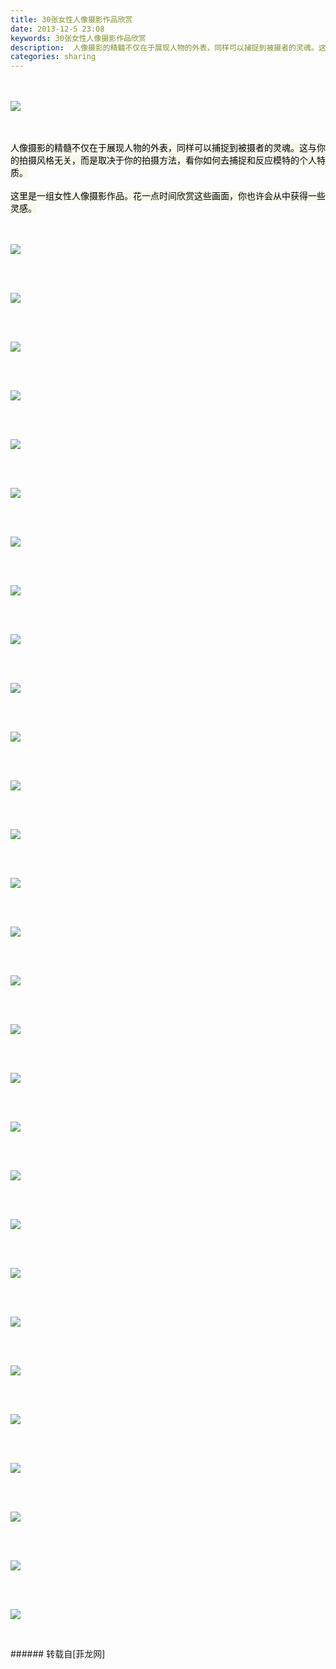 ```yaml
---
title: 30张女性人像摄影作品欣赏
date: 2013-12-5 23:08
keywords: 30张女性人像摄影作品欣赏
description:  人像摄影的精髓不仅在于展现人物的外表，同样可以捕捉到被摄者的灵魂。这与你的拍摄风格无关，而是取决于你的拍摄方法，看你如何去捕捉和反应模特的个人特质。这里是一组女性人像摄影作品。花一点时间欣赏这些画面，你也许会从中获得一些灵感。                             
categories: sharing
---
```

<td class="t_f" id="postmessage_81735">

<br/>
<br/>

<img aid="33396" data-cf-modified-e3a4730a4422e1aff60ff317-="" file="data/attachment/forum/201312/05/230751guwo6cztj47hpqhu.jpg.thumb.jpg" id="aimg_33396" inpost="1" onclick="" onmouseover="" src="http://www.flw.ph/data/attachment/forum/201312/05/230751guwo6cztj47hpqhu.jpg" style="cursor:pointer" zoomfile="data/attachment/forum/201312/05/230751guwo6cztj47hpqhu.jpg"/>


<font color="#000"><font style="background-color:rgb(249, 249, 236)"><font face="Arial"> </font></font></font><br/>
<br/>
<font color="#000"><font style="background-color:rgb(249, 249, 236)"><font face="Arial">人像摄影的精髓不仅在于展现人物的外表，同样可以捕捉到被摄者的灵魂。这与你的拍摄风格无关，而是取决于你的拍摄方法，看你如何去捕捉和反应模特的个人特质。</font></font></font><br/>
<br/>
<font color="#000"><font style="background-color:rgb(249, 249, 236)"><font face="Arial">这里是一组女性人像摄影作品。花一点时间欣赏这些画面，你也许会从中获得一些灵感。</font></font></font><br/>
<br/>
<br/>

<img aid="33397" data-cf-modified-e3a4730a4422e1aff60ff317-="" file="data/attachment/forum/201312/05/230752qbqm4prvfd1rr50o.jpg.thumb.jpg" id="aimg_33397" inpost="1" onclick="" onmouseover="" src="http://www.flw.ph/data/attachment/forum/201312/05/230752qbqm4prvfd1rr50o.jpg" style="cursor:pointer" zoomfile="data/attachment/forum/201312/05/230752qbqm4prvfd1rr50o.jpg"/>


<font color="#000"><font style="background-color:rgb(249, 249, 236)"><font face="Arial"> </font></font></font><br/>
<br/>

<img aid="33398" data-cf-modified-e3a4730a4422e1aff60ff317-="" file="data/attachment/forum/201312/05/230753wfudwnq5dqangnaa.jpg.thumb.jpg" id="aimg_33398" inpost="1" onclick="" onmouseover="" src="http://www.flw.ph/data/attachment/forum/201312/05/230753wfudwnq5dqangnaa.jpg" style="cursor:pointer" zoomfile="data/attachment/forum/201312/05/230753wfudwnq5dqangnaa.jpg"/>


<font color="#000"><font style="background-color:rgb(249, 249, 236)"><font face="Arial"> </font></font></font><br/>
<br/>

<img aid="33399" data-cf-modified-e3a4730a4422e1aff60ff317-="" file="data/attachment/forum/201312/05/230754cnyezfo86xoon1yf.jpg.thumb.jpg" id="aimg_33399" inpost="1" onclick="" onmouseover="" src="http://www.flw.ph/data/attachment/forum/201312/05/230754cnyezfo86xoon1yf.jpg" style="cursor:pointer" zoomfile="data/attachment/forum/201312/05/230754cnyezfo86xoon1yf.jpg"/>


<font color="#000"><font style="background-color:rgb(249, 249, 236)"><font face="Arial"> </font></font></font><br/>
<br/>

<img aid="33400" data-cf-modified-e3a4730a4422e1aff60ff317-="" file="data/attachment/forum/201312/05/230755xoseso0q4ss1wzuu.jpg.thumb.jpg" id="aimg_33400" inpost="1" onclick="" onmouseover="" src="http://www.flw.ph/data/attachment/forum/201312/05/230755xoseso0q4ss1wzuu.jpg" style="cursor:pointer" zoomfile="data/attachment/forum/201312/05/230755xoseso0q4ss1wzuu.jpg"/>


<font color="#000"><font style="background-color:rgb(249, 249, 236)"><font face="Arial"> </font></font></font><br/>
<br/>

<img aid="33401" data-cf-modified-e3a4730a4422e1aff60ff317-="" file="data/attachment/forum/201312/05/230756figgw8ts3pft0p3s.jpg.thumb.jpg" id="aimg_33401" inpost="1" onclick="" onmouseover="" src="http://www.flw.ph/data/attachment/forum/201312/05/230756figgw8ts3pft0p3s.jpg" style="cursor:pointer" zoomfile="data/attachment/forum/201312/05/230756figgw8ts3pft0p3s.jpg"/>


<font color="#000"><font style="background-color:rgb(249, 249, 236)"><font face="Arial"> </font></font></font><br/>
<br/>

<img aid="33402" data-cf-modified-e3a4730a4422e1aff60ff317-="" file="data/attachment/forum/201312/05/230758epv5scqs5wz2vrx2.jpg.thumb.jpg" id="aimg_33402" inpost="1" onclick="" onmouseover="" src="http://www.flw.ph/data/attachment/forum/201312/05/230758epv5scqs5wz2vrx2.jpg" style="cursor:pointer" zoomfile="data/attachment/forum/201312/05/230758epv5scqs5wz2vrx2.jpg"/>


<font color="#000"><font style="background-color:rgb(249, 249, 236)"><font face="Arial"> </font></font></font><br/>
<br/>

<img aid="33403" data-cf-modified-e3a4730a4422e1aff60ff317-="" file="data/attachment/forum/201312/05/230759ike53e3v177su3kz.jpg.thumb.jpg" id="aimg_33403" inpost="1" onclick="" onmouseover="" src="http://www.flw.ph/data/attachment/forum/201312/05/230759ike53e3v177su3kz.jpg" style="cursor:pointer" zoomfile="data/attachment/forum/201312/05/230759ike53e3v177su3kz.jpg"/>


<font color="#000"><font style="background-color:rgb(249, 249, 236)"><font face="Arial"> </font></font></font><br/>
<br/>

<img aid="33404" data-cf-modified-e3a4730a4422e1aff60ff317-="" file="data/attachment/forum/201312/05/230800bcg62ld3h2ak066r.jpg.thumb.jpg" id="aimg_33404" inpost="1" onclick="" onmouseover="" src="http://www.flw.ph/data/attachment/forum/201312/05/230800bcg62ld3h2ak066r.jpg" style="cursor:pointer" zoomfile="data/attachment/forum/201312/05/230800bcg62ld3h2ak066r.jpg"/>


<font color="#000"><font style="background-color:rgb(249, 249, 236)"><font face="Arial"> </font></font></font><br/>
<br/>

<img aid="33405" data-cf-modified-e3a4730a4422e1aff60ff317-="" file="data/attachment/forum/201312/05/230802ff4lsq1z8lexfxvr.jpg.thumb.jpg" id="aimg_33405" inpost="1" onclick="" onmouseover="" src="http://www.flw.ph/data/attachment/forum/201312/05/230802ff4lsq1z8lexfxvr.jpg" style="cursor:pointer" zoomfile="data/attachment/forum/201312/05/230802ff4lsq1z8lexfxvr.jpg"/>


<font color="#000"><font style="background-color:rgb(249, 249, 236)"><font face="Arial"> </font></font></font><br/>
<br/>

<img aid="33406" data-cf-modified-e3a4730a4422e1aff60ff317-="" file="data/attachment/forum/201312/05/230803s8v8ywao11888ylt.jpg.thumb.jpg" id="aimg_33406" inpost="1" onclick="" onmouseover="" src="http://www.flw.ph/data/attachment/forum/201312/05/230803s8v8ywao11888ylt.jpg" style="cursor:pointer" zoomfile="data/attachment/forum/201312/05/230803s8v8ywao11888ylt.jpg"/>


<font color="#000"><font style="background-color:rgb(249, 249, 236)"><font face="Arial"> </font></font></font><br/>
<br/>

<img aid="33407" data-cf-modified-e3a4730a4422e1aff60ff317-="" file="data/attachment/forum/201312/05/230804devf9xsxhhxxcck2.jpg.thumb.jpg" id="aimg_33407" inpost="1" onclick="" onmouseover="" src="http://www.flw.ph/data/attachment/forum/201312/05/230804devf9xsxhhxxcck2.jpg" style="cursor:pointer" zoomfile="data/attachment/forum/201312/05/230804devf9xsxhhxxcck2.jpg"/>


<font color="#000"><font style="background-color:rgb(249, 249, 236)"><font face="Arial"> </font></font></font><br/>
<br/>

<img aid="33408" data-cf-modified-e3a4730a4422e1aff60ff317-="" file="data/attachment/forum/201312/05/230806vtdc9nyd6naxh8aw.jpg.thumb.jpg" id="aimg_33408" inpost="1" onclick="" onmouseover="" src="http://www.flw.ph/data/attachment/forum/201312/05/230806vtdc9nyd6naxh8aw.jpg" style="cursor:pointer" zoomfile="data/attachment/forum/201312/05/230806vtdc9nyd6naxh8aw.jpg"/>


<font color="#000"><font style="background-color:rgb(249, 249, 236)"><font face="Arial"> </font></font></font><br/>
<br/>

<img aid="33409" data-cf-modified-e3a4730a4422e1aff60ff317-="" file="data/attachment/forum/201312/05/230807q7fz3hoonr8r8irx.jpg.thumb.jpg" id="aimg_33409" inpost="1" onclick="" onmouseover="" src="http://www.flw.ph/data/attachment/forum/201312/05/230807q7fz3hoonr8r8irx.jpg" style="cursor:pointer" zoomfile="data/attachment/forum/201312/05/230807q7fz3hoonr8r8irx.jpg"/>


<font color="#000"><font style="background-color:rgb(249, 249, 236)"><font face="Arial"> </font></font></font><br/>
<br/>

<img aid="33410" data-cf-modified-e3a4730a4422e1aff60ff317-="" file="data/attachment/forum/201312/05/230808ds0gfuijjf0t669s.jpg.thumb.jpg" id="aimg_33410" inpost="1" onclick="" onmouseover="" src="http://www.flw.ph/data/attachment/forum/201312/05/230808ds0gfuijjf0t669s.jpg" style="cursor:pointer" zoomfile="data/attachment/forum/201312/05/230808ds0gfuijjf0t669s.jpg"/>


<font color="#000"><font style="background-color:rgb(249, 249, 236)"><font face="Arial"> </font></font></font><br/>
<br/>

<img aid="33411" data-cf-modified-e3a4730a4422e1aff60ff317-="" file="data/attachment/forum/201312/05/230810o6vjsgfvfsjozfgz.jpg.thumb.jpg" id="aimg_33411" inpost="1" onclick="" onmouseover="" src="http://www.flw.ph/data/attachment/forum/201312/05/230810o6vjsgfvfsjozfgz.jpg" style="cursor:pointer" zoomfile="data/attachment/forum/201312/05/230810o6vjsgfvfsjozfgz.jpg"/>


<font color="#000"><font style="background-color:rgb(249, 249, 236)"><font face="Arial"> </font></font></font><br/>
<br/>

<img aid="33412" data-cf-modified-e3a4730a4422e1aff60ff317-="" file="data/attachment/forum/201312/05/230811r180b2qu2ib4k0rb.jpg.thumb.jpg" id="aimg_33412" inpost="1" onclick="" onmouseover="" src="http://www.flw.ph/data/attachment/forum/201312/05/230811r180b2qu2ib4k0rb.jpg" style="cursor:pointer" zoomfile="data/attachment/forum/201312/05/230811r180b2qu2ib4k0rb.jpg"/>


<font color="#000"><font style="background-color:rgb(249, 249, 236)"><font face="Arial"> </font></font></font><br/>
<br/>

<img aid="33413" data-cf-modified-e3a4730a4422e1aff60ff317-="" file="data/attachment/forum/201312/05/230812utyhktpy0o1yt1kp.jpg.thumb.jpg" id="aimg_33413" inpost="1" onclick="" onmouseover="" src="http://www.flw.ph/data/attachment/forum/201312/05/230812utyhktpy0o1yt1kp.jpg" style="cursor:pointer" zoomfile="data/attachment/forum/201312/05/230812utyhktpy0o1yt1kp.jpg"/>


<font color="#000"><font style="background-color:rgb(249, 249, 236)"><font face="Arial"> </font></font></font><br/>
<br/>

<img aid="33414" data-cf-modified-e3a4730a4422e1aff60ff317-="" file="data/attachment/forum/201312/05/230814znrp9fy46dduug9n.jpg.thumb.jpg" id="aimg_33414" inpost="1" onclick="" onmouseover="" src="http://www.flw.ph/data/attachment/forum/201312/05/230814znrp9fy46dduug9n.jpg" style="cursor:pointer" zoomfile="data/attachment/forum/201312/05/230814znrp9fy46dduug9n.jpg"/>


<font color="#000"><font style="background-color:rgb(249, 249, 236)"><font face="Arial"> </font></font></font><br/>
<br/>

<img aid="33415" data-cf-modified-e3a4730a4422e1aff60ff317-="" file="data/attachment/forum/201312/05/230815yfnm7zgf77z767ff.jpg.thumb.jpg" id="aimg_33415" inpost="1" onclick="" onmouseover="" src="http://www.flw.ph/data/attachment/forum/201312/05/230815yfnm7zgf77z767ff.jpg" style="cursor:pointer" zoomfile="data/attachment/forum/201312/05/230815yfnm7zgf77z767ff.jpg"/>


<font color="#000"><font style="background-color:rgb(249, 249, 236)"><font face="Arial"> </font></font></font><br/>
<br/>

<img aid="33416" data-cf-modified-e3a4730a4422e1aff60ff317-="" file="data/attachment/forum/201312/05/230816ub3933opb3sxdusz.jpg.thumb.jpg" id="aimg_33416" inpost="1" onclick="" onmouseover="" src="http://www.flw.ph/data/attachment/forum/201312/05/230816ub3933opb3sxdusz.jpg" style="cursor:pointer" zoomfile="data/attachment/forum/201312/05/230816ub3933opb3sxdusz.jpg"/>


<font color="#000"><font style="background-color:rgb(249, 249, 236)"><font face="Arial"> </font></font></font><br/>
<br/>

<img aid="33417" data-cf-modified-e3a4730a4422e1aff60ff317-="" file="data/attachment/forum/201312/05/230817pdm3tftfbynbnie3.jpg.thumb.jpg" id="aimg_33417" inpost="1" onclick="" onmouseover="" src="http://www.flw.ph/data/attachment/forum/201312/05/230817pdm3tftfbynbnie3.jpg" style="cursor:pointer" zoomfile="data/attachment/forum/201312/05/230817pdm3tftfbynbnie3.jpg"/>


<font color="#000"><font style="background-color:rgb(249, 249, 236)"><font face="Arial"> </font></font></font><br/>
<br/>

<img aid="33418" data-cf-modified-e3a4730a4422e1aff60ff317-="" file="data/attachment/forum/201312/05/230819syjmb74z7vu972zk.jpg.thumb.jpg" id="aimg_33418" inpost="1" onclick="" onmouseover="" src="http://www.flw.ph/data/attachment/forum/201312/05/230819syjmb74z7vu972zk.jpg" style="cursor:pointer" zoomfile="data/attachment/forum/201312/05/230819syjmb74z7vu972zk.jpg"/>


<font color="#000"><font style="background-color:rgb(249, 249, 236)"><font face="Arial"> </font></font></font><br/>
<br/>

<img aid="33419" data-cf-modified-e3a4730a4422e1aff60ff317-="" file="data/attachment/forum/201312/05/230820xo47d77rrrdjj47r.jpg.thumb.jpg" id="aimg_33419" inpost="1" onclick="" onmouseover="" src="http://www.flw.ph/data/attachment/forum/201312/05/230820xo47d77rrrdjj47r.jpg" style="cursor:pointer" zoomfile="data/attachment/forum/201312/05/230820xo47d77rrrdjj47r.jpg"/>


<font color="#000"><font style="background-color:rgb(249, 249, 236)"><font face="Arial"> </font></font></font><br/>
<br/>

<img aid="33420" data-cf-modified-e3a4730a4422e1aff60ff317-="" file="data/attachment/forum/201312/05/230821kunmxd1nlkojzskk.jpg.thumb.jpg" id="aimg_33420" inpost="1" onclick="" onmouseover="" src="http://www.flw.ph/data/attachment/forum/201312/05/230821kunmxd1nlkojzskk.jpg" style="cursor:pointer" zoomfile="data/attachment/forum/201312/05/230821kunmxd1nlkojzskk.jpg"/>


<font color="#000"><font style="background-color:rgb(249, 249, 236)"><font face="Arial"> </font></font></font><br/>
<br/>

<img aid="33421" data-cf-modified-e3a4730a4422e1aff60ff317-="" file="data/attachment/forum/201312/05/230823fmkzzqrz2id7mmw7.jpg.thumb.jpg" id="aimg_33421" inpost="1" onclick="" onmouseover="" src="http://www.flw.ph/data/attachment/forum/201312/05/230823fmkzzqrz2id7mmw7.jpg" style="cursor:pointer" zoomfile="data/attachment/forum/201312/05/230823fmkzzqrz2id7mmw7.jpg"/>


<font color="#000"><font style="background-color:rgb(249, 249, 236)"><font face="Arial"> </font></font></font><br/>
<br/>

<img aid="33422" data-cf-modified-e3a4730a4422e1aff60ff317-="" file="data/attachment/forum/201312/05/230824nbu1pebc5tecdnbd.jpg.thumb.jpg" id="aimg_33422" inpost="1" onclick="" onmouseover="" src="http://www.flw.ph/data/attachment/forum/201312/05/230824nbu1pebc5tecdnbd.jpg" style="cursor:pointer" zoomfile="data/attachment/forum/201312/05/230824nbu1pebc5tecdnbd.jpg"/>


<font color="#000"><font style="background-color:rgb(249, 249, 236)"><font face="Arial"> </font></font></font><br/>
<br/>

<img aid="33423" data-cf-modified-e3a4730a4422e1aff60ff317-="" file="data/attachment/forum/201312/05/230825uqfffz4vkn4uxqd4.jpg.thumb.jpg" id="aimg_33423" inpost="1" onclick="" onmouseover="" src="http://www.flw.ph/data/attachment/forum/201312/05/230825uqfffz4vkn4uxqd4.jpg" style="cursor:pointer" zoomfile="data/attachment/forum/201312/05/230825uqfffz4vkn4uxqd4.jpg"/>


<font color="#000"><font style="background-color:rgb(249, 249, 236)"><font face="Arial"> </font></font></font><br/>
<br/>

<img aid="33424" data-cf-modified-e3a4730a4422e1aff60ff317-="" file="data/attachment/forum/201312/05/230827w0wwik0rw63sxfii.jpg.thumb.jpg" id="aimg_33424" inpost="1" onclick="" onmouseover="" src="http://www.flw.ph/data/attachment/forum/201312/05/230827w0wwik0rw63sxfii.jpg" style="cursor:pointer" zoomfile="data/attachment/forum/201312/05/230827w0wwik0rw63sxfii.jpg"/>


<font color="#000"><font style="background-color:rgb(249, 249, 236)"><font face="Arial"> </font></font></font><br/>
<br/>

<img aid="33425" data-cf-modified-e3a4730a4422e1aff60ff317-="" file="data/attachment/forum/201312/05/230828zm8w0gzwvqgw3ewd.jpg.thumb.jpg" id="aimg_33425" inpost="1" onclick="" onmouseover="" src="http://www.flw.ph/data/attachment/forum/201312/05/230828zm8w0gzwvqgw3ewd.jpg" style="cursor:pointer" zoomfile="data/attachment/forum/201312/05/230828zm8w0gzwvqgw3ewd.jpg"/>


<font color="#000"><font style="background-color:rgb(249, 249, 236)"><font face="Arial"> </font></font></font><br/>
</td>
###### 转载自[菲龙网]